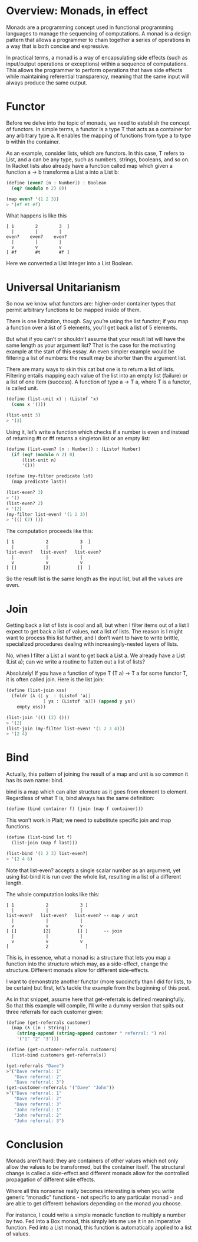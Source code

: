 # Overview: Monads, in effect
Monads are a programming concept used in functional programming languages to manage the sequencing of computations. A monad is a design pattern that allows a programmer to chain together a series of operations in a way that is both concise and expressive.

In practical terms, a monad is a way of encapsulating side effects (such as input/output operations or exceptions) within a sequence of computations. This allows the programmer to perform operations that have side effects while maintaining referential transparency, meaning that the same input will always produce the same output.

# Functor

Before we delve into the topic of monads, we need to establish the concept of functors. In simple terms, a functor is a type T that acts as a container for any arbitrary type a. It enables the mapping of functions from type a to type b within the container.

As an example, consider lists, which are functors. In this case, T refers to List, and a can be any type, such as numbers, strings, booleans, and so on.
In Racket lists also already have a function called map which given a function a -> b transforms a List a into a List b:

```scheme
(define (even? [n : Number]) : Boolean
  (eq? (modulo n 2) 0))

(map even? '(1 2 3))
> '(#f #t #f)
```
What happens is like this
```
[ 1        2        3  ]
  |        |        |
even?    even?    even?
  |        |        |
  v        v        v
[ #f       #t       #f ]
```

Here we converted a List Integer into a List Boolean.

# Universal Unitarianism
So now we know what functors are: higher-order container types that permit arbitrary functions to be mapped inside of them.

There is one limitation, though. Say you’re using the list functor; if you map a function over a list of 5 elements, you’ll get back a list of 5 elements.

But what if you can’t or shouldn’t assume that your result list will have the same length as your argument list? That is the case for the motivating example at the start of this essay. An even simpler example would be filtering a list of numbers: the result may be shorter than the argument list.

There are many ways to skin this cat but one is to return a list of lists. Filtering entails mapping each value of the list into an empty list (failure) or a list of one item (success). A function of type a -> T a, where T is a functor, is called unit.

```scheme
(define (list-unit x) : (Listof 'x)
  (cons x '()))

(list-unit 3)
> '(3)
```
Using it, let’s write a function which checks if a number is even and instead of returning #t or #f returns a singleton list or an empty list:

```scheme
(define (list-even? [n : Number]) : (Listof Number)
  (if (eq? (modulo n 2) 0)
      (list-unit n)
      '()))

(define (my-filter predicate lst)
  (map predicate last))

(list-even? 3)
> '()
(list-even? 2)
> '(2)
(my-filter list-even? '(1 2 3))
> '(() (2) ())
```
The computation proceeds like this:

```
[ 1            2            3  ]
  |            |            |
list-even?   list-even?   list-even?
  |            |            |
  v            v            v
[ []          [2]          []  ]
```
So the result list is the same length as the input list, but all the values are even.

# Join

Getting back a list of lists is cool and all, but when I filter items out of a list I expect to get back a list of values, not a list of lists. The reason is I might want to process this list further, and I don’t want to have to write brittle, specialized procedures dealing with increasingly-nested layers of lists.

No, when I filter a List a I want to get back a List a. We already have a List (List a); can we write a routine to flatten out a list of lists?

Absolutely! If you have a function of type T (T a) -> T a for some functor T, it is often called join. Here is the list join:

```scheme
(define (list-join xss)
  (foldr (λ ([ y  : (Listof 'a)]
              [ ys : (Listof 'a)]) (append y ys))
    empty xss))

(list-join '(() (2) ()))
> '(2)
(list-join (my-filter list-even? '(1 2 3 4)))
> '(2 4)
```

# Bind

Actually, this pattern of joining the result of a map and unit is so common it has its own name: bind.

bind is a map which can alter structure as it goes from element to element. Regardless of what T is, bind always has the same definition:

```scheme
(define (bind container f) (join (map f container)))
```
This won’t work in Plait; we need to substitute specific join and map functions.

```scheme
(define (list-bind lst f)
  (list-join (map f last)))

(list-bind '(1 2 3) list-even?)
> '(2 4 6)
```

Note that list-even? accepts a single scalar number as an argument, yet using list-bind it is run over the whole list, resulting in a list of a different length.

The whole computation looks like this:

```
[ 1            2            3 ]
  |            |            |
list-even?   list-even?   list-even? -- map / unit
  |            |            |
  v            v            v
[ []          [2]          [] ]      -- join
  |            |            |
  v            v            v
[              2              ]
```

This is, in essence, what a monad is: a structure that lets you map a function into the structure which may, as a side-effect, change the structure. Different monads allow for different side-effects.

I want to demonstrate another functor (more succinctly than I did for lists, to be certain) but first, let’s tackle the example from the beginning of this post.

As in that snippet, assume here that get-referrals is defined meaningfully. So that this example will compile, I’ll write a dummy version that spits out three referrals for each customer given:

```scheme
(define (get-referrals customer)
  (map (λ ([n : String])
    (string-append (string-append customer " referral: ") n))
    '("1" "2" "3")))

(define (get-customer-referrals customers)
  (list-bind customers get-referrals))

(get-referrals "Dave")
>'("Dave referral: 1"
   "Dave referral: 2"
   "Dave referral: 3")
(get-customer-referrals '("Dave" "John"))
>'("Dave referral: 1"
   "Dave referral: 2"
   "Dave referral: 3"
   "John referral: 1"
   "John referral: 2"
   "John referral: 3")
```

# Conclusion
Monads aren’t hard: they are containers of other values which not only allow the values to be transformed, but the container itself. The structural change is called a side-effect and different monads allow for the controlled propagation of different side effects.

Where all this nonsense really becomes interesting is when you write generic “monadic” functions - not specific to any particular monad - and are able to get different behaviors depending on the monad you choose.

For instance, I could write a simple monadic function to multiply a number by two. Fed into a Box monad, this simply lets me use it in an imperative function. Fed into a List monad, this function is automatically applied to a list of values.












